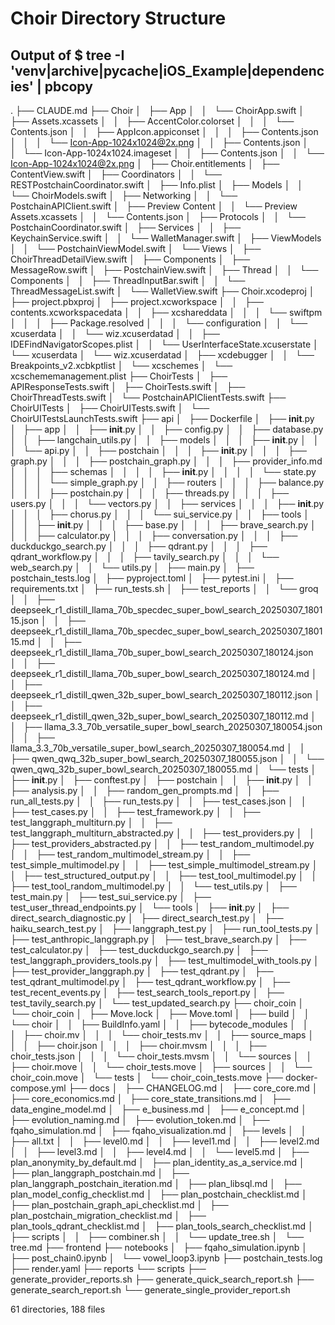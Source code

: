 # Choir Directory Structure
## Output of $ tree -I 'venv|archive|__pycache__|iOS_Example|dependencies' | pbcopy

.
├── CLAUDE.md
├── Choir
│   ├── App
│   │   └── ChoirApp.swift
│   ├── Assets.xcassets
│   │   ├── AccentColor.colorset
│   │   │   └── Contents.json
│   │   ├── AppIcon.appiconset
│   │   │   ├── Contents.json
│   │   │   └── Icon-App-1024x1024@2x.png
│   │   ├── Contents.json
│   │   └── Icon-App-1024x1024.imageset
│   │       ├── Contents.json
│   │       └── Icon-App-1024x1024@2x.png
│   ├── Choir.entitlements
│   ├── ContentView.swift
│   ├── Coordinators
│   │   └── RESTPostchainCoordinator.swift
│   ├── Info.plist
│   ├── Models
│   │   └── ChoirModels.swift
│   ├── Networking
│   │   └── PostchainAPIClient.swift
│   ├── Preview Content
│   │   └── Preview Assets.xcassets
│   │       └── Contents.json
│   ├── Protocols
│   │   └── PostchainCoordinator.swift
│   ├── Services
│   │   ├── KeychainService.swift
│   │   └── WalletManager.swift
│   ├── ViewModels
│   │   └── PostchainViewModel.swift
│   └── Views
│       ├── ChoirThreadDetailView.swift
│       ├── Components
│       ├── MessageRow.swift
│       ├── PostchainView.swift
│       ├── Thread
│       │   └── Components
│       │       ├── ThreadInputBar.swift
│       │       └── ThreadMessageList.swift
│       └── WalletView.swift
├── Choir.xcodeproj
│   ├── project.pbxproj
│   ├── project.xcworkspace
│   │   ├── contents.xcworkspacedata
│   │   ├── xcshareddata
│   │   │   └── swiftpm
│   │   │       ├── Package.resolved
│   │   │       └── configuration
│   │   └── xcuserdata
│   │       └── wiz.xcuserdatad
│   │           ├── IDEFindNavigatorScopes.plist
│   │           └── UserInterfaceState.xcuserstate
│   └── xcuserdata
│       └── wiz.xcuserdatad
│           ├── xcdebugger
│           │   └── Breakpoints_v2.xcbkptlist
│           └── xcschemes
│               └── xcschememanagement.plist
├── ChoirTests
│   ├── APIResponseTests.swift
│   ├── ChoirTests.swift
│   ├── ChoirThreadTests.swift
│   └── PostchainAPIClientTests.swift
├── ChoirUITests
│   ├── ChoirUITests.swift
│   └── ChoirUITestsLaunchTests.swift
├── api
│   ├── Dockerfile
│   ├── __init__.py
│   ├── app
│   │   ├── __init__.py
│   │   ├── config.py
│   │   ├── database.py
│   │   ├── langchain_utils.py
│   │   ├── models
│   │   │   ├── __init__.py
│   │   │   └── api.py
│   │   ├── postchain
│   │   │   ├── __init__.py
│   │   │   ├── graph.py
│   │   │   ├── postchain_graph.py
│   │   │   ├── provider_info.md
│   │   │   ├── schemas
│   │   │   │   ├── __init__.py
│   │   │   │   └── state.py
│   │   │   └── simple_graph.py
│   │   ├── routers
│   │   │   ├── balance.py
│   │   │   ├── postchain.py
│   │   │   ├── threads.py
│   │   │   ├── users.py
│   │   │   └── vectors.py
│   │   ├── services
│   │   │   ├── __init__.py
│   │   │   ├── chorus.py
│   │   │   └── sui_service.py
│   │   ├── tools
│   │   │   ├── __init__.py
│   │   │   ├── base.py
│   │   │   ├── brave_search.py
│   │   │   ├── calculator.py
│   │   │   ├── conversation.py
│   │   │   ├── duckduckgo_search.py
│   │   │   ├── qdrant.py
│   │   │   ├── qdrant_workflow.py
│   │   │   ├── tavily_search.py
│   │   │   └── web_search.py
│   │   └── utils.py
│   ├── main.py
│   ├── postchain_tests.log
│   ├── pyproject.toml
│   ├── pytest.ini
│   ├── requirements.txt
│   ├── run_tests.sh
│   ├── test_reports
│   │   └── groq
│   │       ├── deepseek_r1_distill_llama_70b_specdec_super_bowl_search_20250307_180115.json
│   │       ├── deepseek_r1_distill_llama_70b_specdec_super_bowl_search_20250307_180115.md
│   │       ├── deepseek_r1_distill_llama_70b_super_bowl_search_20250307_180124.json
│   │       ├── deepseek_r1_distill_llama_70b_super_bowl_search_20250307_180124.md
│   │       ├── deepseek_r1_distill_qwen_32b_super_bowl_search_20250307_180112.json
│   │       ├── deepseek_r1_distill_qwen_32b_super_bowl_search_20250307_180112.md
│   │       ├── llama_3.3_70b_versatile_super_bowl_search_20250307_180054.json
│   │       ├── llama_3.3_70b_versatile_super_bowl_search_20250307_180054.md
│   │       ├── qwen_qwq_32b_super_bowl_search_20250307_180055.json
│   │       └── qwen_qwq_32b_super_bowl_search_20250307_180055.md
│   └── tests
│       ├── __init__.py
│       ├── conftest.py
│       ├── postchain
│       │   ├── __init__.py
│       │   ├── analysis.py
│       │   ├── random_gen_prompts.md
│       │   ├── run_all_tests.py
│       │   ├── run_tests.py
│       │   ├── test_cases.json
│       │   ├── test_cases.py
│       │   ├── test_framework.py
│       │   ├── test_langgraph_multiturn.py
│       │   ├── test_langgraph_multiturn_abstracted.py
│       │   ├── test_providers.py
│       │   ├── test_providers_abstracted.py
│       │   ├── test_random_multimodel.py
│       │   ├── test_random_multimodel_stream.py
│       │   ├── test_simple_multimodel.py
│       │   ├── test_simple_multimodel_stream.py
│       │   ├── test_structured_output.py
│       │   ├── test_tool_multimodel.py
│       │   ├── test_tool_random_multimodel.py
│       │   └── test_utils.py
│       ├── test_main.py
│       ├── test_sui_service.py
│       ├── test_user_thread_endpoints.py
│       └── tools
│           ├── __init__.py
│           ├── direct_search_diagnostic.py
│           ├── direct_search_test.py
│           ├── haiku_search_test.py
│           ├── langgraph_test.py
│           ├── run_tool_tests.py
│           ├── test_anthropic_langgraph.py
│           ├── test_brave_search.py
│           ├── test_calculator.py
│           ├── test_duckduckgo_search.py
│           ├── test_langgraph_providers_tools.py
│           ├── test_multimodel_with_tools.py
│           ├── test_provider_langgraph.py
│           ├── test_qdrant.py
│           ├── test_qdrant_multimodel.py
│           ├── test_qdrant_workflow.py
│           ├── test_recent_events.py
│           ├── test_search_tools_report.py
│           ├── test_tavily_search.py
│           └── test_updated_search.py
├── choir_coin
│   └── choir_coin
│       ├── Move.lock
│       ├── Move.toml
│       ├── build
│       │   └── choir
│       │       ├── BuildInfo.yaml
│       │       ├── bytecode_modules
│       │       │   ├── choir.mv
│       │       │   └── choir_tests.mv
│       │       ├── source_maps
│       │       │   ├── choir.json
│       │       │   ├── choir.mvsm
│       │       │   ├── choir_tests.json
│       │       │   └── choir_tests.mvsm
│       │       └── sources
│       │           ├── choir.move
│       │           └── choir_tests.move
│       ├── sources
│       │   └── choir_coin.move
│       └── tests
│           └── choir_coin_tests.move
├── docker-compose.yml
├── docs
│   ├── CHANGELOG.md
│   ├── core_core.md
│   ├── core_economics.md
│   ├── core_state_transitions.md
│   ├── data_engine_model.md
│   ├── e_business.md
│   ├── e_concept.md
│   ├── evolution_naming.md
│   ├── evolution_token.md
│   ├── fqaho_simulation.md
│   ├── fqaho_visualization.md
│   ├── levels
│   │   ├── all.txt
│   │   ├── level0.md
│   │   ├── level1.md
│   │   ├── level2.md
│   │   ├── level3.md
│   │   ├── level4.md
│   │   └── level5.md
│   ├── plan_anonymity_by_default.md
│   ├── plan_identity_as_a_service.md
│   ├── plan_langgraph_postchain.md
│   ├── plan_langgraph_postchain_iteration.md
│   ├── plan_libsql.md
│   ├── plan_model_config_checklist.md
│   ├── plan_postchain_checklist.md
│   ├── plan_postchain_graph_api_checklist.md
│   ├── plan_postchain_migration_checklist.md
│   ├── plan_tools_qdrant_checklist.md
│   ├── plan_tools_search_checklist.md
│   ├── scripts
│   │   ├── combiner.sh
│   │   └── update_tree.sh
│   └── tree.md
├── frontend
├── notebooks
│   ├── fqaho_simulation.ipynb
│   ├── post_chain0.ipynb
│   └── vowel_loop3.ipynb
├── postchain_tests.log
├── render.yaml
├── reports
└── scripts
    ├── generate_provider_reports.sh
    ├── generate_quick_search_report.sh
    ├── generate_search_report.sh
    └── generate_single_provider_report.sh

61 directories, 188 files
